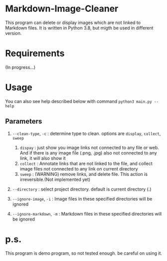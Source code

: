# Markdown-Image-Cleaner
This program can delete or display images which are not linked to Markdown files.
It is written in Python 3.8, but migth be used in different version.


# Requirements

(In progress...)

# Usage
You can also see help described below with command `python3 main.py --help`

## Parameters
1. `--clean-type`, `-c` : determine type to clean. options are `display`, `collect`, `sweep`
    1) `dispay` : just show you image links not connected to any file or web. And if there is any image file (.png, .jpg) also not connected to any link, it will also show it
  	2) `collect` : Annotate links that are not linked to the file, and collect image files not connected to any link on current directory
  	3) `sweep` : (WARNING) remove links, and delete file. This action is irreversible.(Not implemented yet)

2. `--directory` : select project directory. default is current directory (.)
3. `--ignore-image`, `-i` : Image files in these specified directories will be ignored
4. `--ignore-markdown`, `-m` : Markdown files in these specified directories will be ignored

# p.s.
This program is demo program, so not tested enough. be careful on using it.
